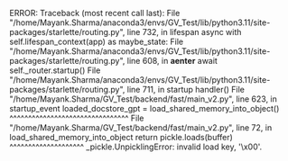 ERROR:    Traceback (most recent call last):
  File "/home/Mayank.Sharma/anaconda3/envs/GV_Test/lib/python3.11/site-packages/starlette/routing.py", line 732, in lifespan
    async with self.lifespan_context(app) as maybe_state:
  File "/home/Mayank.Sharma/anaconda3/envs/GV_Test/lib/python3.11/site-packages/starlette/routing.py", line 608, in __aenter__
    await self._router.startup()
  File "/home/Mayank.Sharma/anaconda3/envs/GV_Test/lib/python3.11/site-packages/starlette/routing.py", line 711, in startup
    handler()
  File "/home/Mayank.Sharma/GV_Test/backend/fast/main_v2.py", line 623, in startup_event
    loaded_docstore_gpt = load_shared_memory_into_object()
                          ^^^^^^^^^^^^^^^^^^^^^^^^^^^^^^^^
  File "/home/Mayank.Sharma/GV_Test/backend/fast/main_v2.py", line 72, in load_shared_memory_into_object
    return pickle.loads(buffer)
           ^^^^^^^^^^^^^^^^^^^^
_pickle.UnpicklingError: invalid load key, '\x00'.
